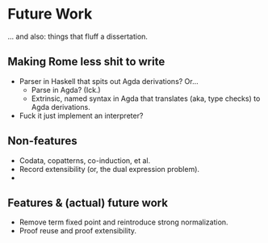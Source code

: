 # Future Work
... and also: things that fluff a dissertation.

## Making Rome less shit to write
- Parser in Haskell that spits out Agda derivations? Or...
  - Parse in Agda? (Ick.)
  - Extrinsic, named syntax in Agda that translates (aka, type checks) to Agda derivations.
- Fuck it just implement an interpreter?

## Non-features
- Codata, copatterns, co-induction, et al.
- Record extensibility (or, the dual expression problem).
- 

## Features & (actual) future work
- Remove term fixed point and reintroduce strong normalization.
- Proof reuse and proof extensibility.
